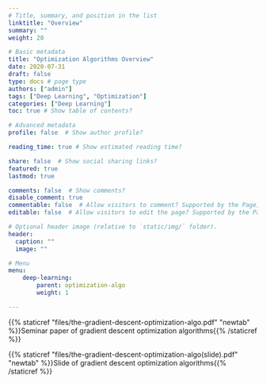 ```yaml
---
# Title, summary, and position in the list
linktitle: "Overview"
summary: ""
weight: 20

# Basic metadata
title: "Optimization Algorithms Overview"
date: 2020-07-31
draft: false
type: docs # page type
authors: ["admin"]
tags: ["Deep Learning", "Optimization"]
categories: ["Deep Learning"]
toc: true # Show table of contents?

# Advanced metadata
profile: false  # Show author profile?

reading_time: true # Show estimated reading time?

share: false  # Show social sharing links?
featured: true
lastmod: true

comments: false  # Show comments?
disable_comment: true
commentable: false  # Allow visitors to comment? Supported by the Page, Post, and Docs content types.
editable: false  # Allow visitors to edit the page? Supported by the Page, Post, and Docs content types.

# Optional header image (relative to `static/img/` folder).
header:
  caption: ""
  image: ""

# Menu
menu: 
    deep-learning:
        parent: optimization-algo
        weight: 1

---
```


{{% staticref "files/the-gradient-descent-optimization-algo.pdf" "newtab" %}}Seminar paper of gradient descent optimization algorithms{{% /staticref %}}

{{% staticref "files/the-gradient-descent-optimization-algo(slide).pdf" "newtab" %}}Slide of gradient descent optimization algorithms{{% /staticref %}}